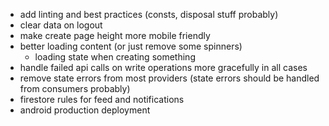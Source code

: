 - add linting and best practices (consts, disposal stuff probably)
- clear data on logout
- make create page height more mobile friendly
- better loading content (or just remove some spinners)
    - loading state when creating something
- handle failed api calls on write operations more gracefully in all cases
- remove state errors from most providers (state errors should be handled from consumers probably)
- firestore rules for feed and notifications
- android production deployment
